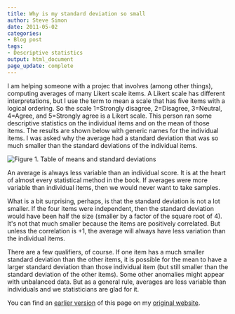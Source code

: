 ```yaml
---
title: Why is my standard deviation so small
author: Steve Simon
date: 2011-05-02
categories:
- Blog post
tags:
- Descriptive statistics
output: html_document
page_update: complete
---
```


I am helping someone with a projec that involves (among other things), computing averages of many Likert scale items. A Likert scale has different interpretations, but I use the term to mean a scale that has five items with a logical ordering. So the scale 1=Strongly disagree, 2=Disagree, 3=Neutral, 4=Agree, and 5=Strongly agree is a Likert scale. This person ran some descriptive statistics on the individual items and on the mean of those items. The results are shown below with generic names for the individual items. I was asked why the average had a standard deviation that was so much smaller than the standard deviations of the individual items.

<!---More--->

![Figure 1. Table of means and standard deviations](http://www.pmean.com/new-images/11/SmallStdDev01.png)

An average is always less variable than an individual score. It is at the heart of almost every statistical method in the book. If averages were more variable than individual items, then we would never want to take samples.

What is a bit surprising, perhaps, is that the standard deviation is not a lot smaller. If the four items were independent, then the standard deviation would have been half the size (smaller by a factor of the square root of 4). It's not that much smaller because the items are positively correlated. But unless the correlation is +1, the average will always have less variation than the individual items.

There are a few qualifiers, of course. If one item has a much smaller standard deviation than the other items, it is possible for the mean to have a larger standard deviation than those individual item (but still smaller than the standard deviation of the other items). Some other anomalies might appear with unbalanced data. But as a general rule, averages are less variable than individuals and we statisticians are glad for it.

You can find an [earlier version][sim1] of this page on my [original website][sim2].

[sim1]: http://www.pmean.com/11/SmallStdDev.html
[sim2]: http://www.pmean.com/original_site.html 


